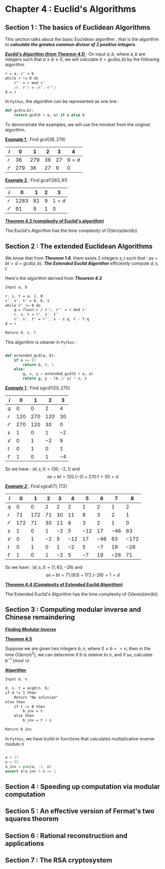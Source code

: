 # Chapter 4 : Euclid's Algorithms

## Section 1 : The basics of Euclidean Algorithms

This section talks about the basic Euclidean algorithm , that is the algorithm to ***calculate the greates common divisor of 2 positive integers***.

<ins> ***Euclid's Algorithm (from Theorem 4.1)*** </ins> : On input $a, b$, where $a, b$ are integers such that $a \geq b \geq 0$, we will calculate $d = gcd(a, b)$ by the following algorithm

```SCSS
r = a, r' = b
while r'!= 0 do
    r'' = r mod r'
    (r, r') = (r', r'')
d = r
```

In `Python`, the algorithm can be represented as one line :

```Python
def gcd(a,b):
    return gcd(b % a, a) if a else b
```

To demonstrate the examples, we will use the mindset from the original algorithm.

<ins> **Example 1** </ins> : Find $gcd(36, 279)$

| $i$   |  $0$  |  $1$  |  $2$  |  $3$  |  $4$  | 
|-------|-------|-------|-------|-------|-------|
| $r$   | $36$  | $279$ | $36$  | $27$  |$9 = d$|
| $r'$  | $279$ | $36$  | $27$  | $9$   | $0$   |

<ins> **Example 2** </ins> : Find $gcd(1283, 91)$

| $i$   | $0$   | $1$   | $2$   |   $3$ | 
|-------|-------|-------|-------|-------|
| $r$   | $1283$| $91$  | $9$   |$1 = d$|
| $r'$  | $91$  | $9$   | $1$   | $0$   |

<ins> **Theorem 4.2 (complexity of Euclid's algorithm)** </ins>

The Euclid's Algorithm has the time complexity of $O(len(a)len(b))$

## Section 2 : The extended Euclidean Algorithms

We know that from ***Theorem 1.8***, there exists 2 integers $s, t$ such that : $as + bt = d = gcd(a,b)$. ***The Extended Euclid Algorithm*** efficiently compute $d, s, t$.

Here's the algorithm derived from ***Theorem 4.3***

```SCSS
Input a, b

r, s, t = a, 1, 0
r', s', t' = b, 0, 1
while r' != 0 do
    q = floor(r / r'), r'' = r mod r'
    r, s, t = r', s', t'
    r', s', t' = r'', s - s'q, t - t'q
d = r

Return d, s, t
```
This algorithm is cleaner in `Python` :
```Python

def extended_gcd(a, b):
    if a == 0:
        return b, 0, 1
    else:
        g, x, y = extended_gcd(b % a, a)
        return g, y - (b // a) * x, x
```

<ins> ***Example 1*** </ins> : Find $egcd(120, 270)$

|  $i$  |  $0$  |  $1$  |  $2$  |  $3$  |
|-------|-------|-------|-------|-------|
|  $q$  |  $0$  |  $0$  |  $2$  |  $4$  |
|  $r$  |  $120$|  $270$|  $120$|  $30$ |
|  $r'$ |  $270$|  $120$|  $30$ |  $0$  |
|  $s$  |  $1$  |  $0$  |  $1$  |  $-2$ |
|  $s'$ |  $0$  |  $1$  |  $-2$ |  $9$  |
|  $t$  |  $0$  |  $1$  |  $0$  |  $1$  |
|  $t'$ |  $1$  |  $0$  |  $1$  |  $-4$ |

So we have : $(d, s, t) = (30, -2, 1)$ and $$as + bt = 120 . (-2) + 270 . 1 = 30 = d$$

<ins> ***Example 2*** </ins> : Find $egcd(71, 172)$

|  $i$  |  $0$  |  $1$  |  $2$  |  $3$  |  $4$  |  $5$  |  $6$  |  $7$  |  $8$  |
|-------|-------|-------|-------|-------|-------|-------|-------|-------|-------|
|  $q$  |  $0$  |  $0$  |  $2$  |  $2$  |  $2$  |  $1$  |  $2$  |  $1$  |  $2$  |
|  $r$  |  $71$ |  $172$|  $71$ |  $30$ |  $11$ |  $8$  |  $3$  |  $2$  |  $1$  |
|  $r'$ |  $172$|  $71$ |  $30$ |  $11$ |  $8$  |  $3$  |  $2$  |  $1$  |  $0$  |
|  $s$  |  $1$  |  $0$  |  $1$  |  $-2$ |  $5$  |  $-12$|  $17$ |  $-46$|  $63$ |
|  $s'$ |  $0$  |  $1$  |  $-2$ |  $5$  |  $-12$|  $17$ |  $-46$|  $63$ | $-172$|
|  $t$  |  $0$  |  $1$  |  $0$  |  $1$  |  $-2$ |  $5$  |  $-7$ |  $19$ |  $-26$|
|  $t'$ |  $1$  |  $0$  |  $1$  |  $-2$ |  $5$  |  $-7$ |  $19$ |  $-26$|  $71$ |

So we have : $(d, s, t) = (1, 63, -26)$ and $$as + bt = 71 . (63) + 172 . (-26) = 1 = d$$

<ins> **Theorem 4.4 (Complexity of Extended Euclid Algorithm)** </ins>

The Extended Euclid's Algorithm has the time complexity of $O(len(a)len(b))$

## Section 3 : Computing modular inverse and Chinese remaindering

<ins> ***Finding Modular Inverse*** </ins>

<ins> **Theorem 4.5** </ins>

Suppose we are given two integers $b, n$, where $0 \leq b < \lt n$, then in the time $O(len(n)^2)$, we can determine if $b$ is relative to $n$, and if so, calculate $b^{-1} \pmod n$

<ins> **Algorithm** </ins>

```SCSS
Input b, n

d, s, t = ecgd(n, b)
if d != 1 then
    Return "No solution"
else then
    if t >= 0 then
        b_inv = t
    else then
        b_inv = t + n

Return b_inv
```

In `Python`, we have build-in functions that calculates multiplicative inverse modulo $n$

```Python

a = 17
n = 91
a_inv = pow(a, -1, n)
assert a*a_inv % n == 1
```

## Section 4 : Speeding up computation via modular computation



## Section 5 : An effective version of Fermat's two squares theorem



## Section 6 : Rational reconstruction and applications



## Section 7 : The RSA cryptosystem

